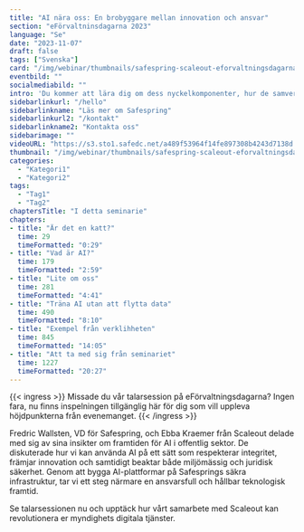 ```yaml
---
title: "AI nära oss: En brobyggare mellan innovation och ansvar"
section: "eFörvaltninsdagarna 2023"
language: "Se"
date: "2023-11-07"
draft: false
tags: ["Svenska"]
card: "/img/webinar/thumbnails/safespring-scaleout-eforvaltningsdagarna-2023.jpg"
eventbild: ""
socialmediabild: ""
intro: 'Du kommer att lära dig om dess nyckelkomponenter, hur de samverkar för att skapa en skalbar och pålitlig infrastruktur och vad dessa komponenter motsvarar i AWS.'
sidebarlinkurl: "/hello"
sidebarlinkname: "Läs mer om Safespring"
sidebarlinkurl2: "/kontakt"
sidebarlinkname2: "Kontakta oss"
sidebarimage: ""
videoURL: "https://s3.sto1.safedc.net/a489f53964f14fe897308b4243d7138d:processedvideos/safespring-scaleout-eforvaltningsdagarna–talarslot-2023/master.m3u8"
thumbnail: "/img/webinar/thumbnails/safespring-scaleout-eforvaltningsdagarna-2023.jpg"
categories:
  - "Kategori1"
  - "Kategori2"
tags:
  - "Tag1"
  - "Tag2"
chaptersTitle: "I detta seminarie"
chapters:
- title: "Är det en katt?"
  time: 29
  timeFormatted: "0:29"
- title: "Vad är AI?"
  time: 179
  timeFormatted: "2:59"
- title: "Lite om oss"
  time: 281
  timeFormatted: "4:41"
- title: "Träna AI utan att flytta data"
  time: 490
  timeFormatted: "8:10"
- title: "Exempel från verklihheten"
  time: 845
  timeFormatted: "14:05"
- title: "Att ta med sig från seminariet"
  time: 1227
  timeFormatted: "20:27"
---
```


{{< ingress >}}
Missade du vår talarsession på eFörvaltningsdagarna? Ingen fara, nu finns inspelningen tillgänglig här för dig som vill uppleva höjdpunkterna från evenemanget.
{{< /ingress >}}

Fredric Wallsten, VD för Safespring, och Ebba Kraemer från Scaleout delade med sig av sina insikter om framtiden för AI i offentlig sektor. De diskuterade hur vi kan använda AI på ett sätt som respekterar integritet, främjar innovation och samtidigt beaktar både miljömässig och juridisk säkerhet. Genom att bygga AI-plattformar på Safesprings säkra infrastruktur, tar vi ett steg närmare en ansvarsfull och hållbar teknologisk framtid.

Se talarsessionen nu och upptäck hur vårt samarbete med Scaleout kan revolutionera er myndighets digitala tjänster.